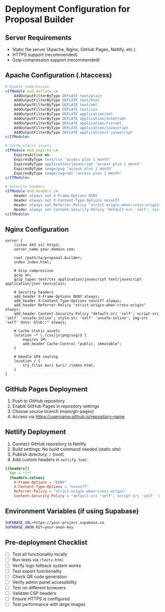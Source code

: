 # Deployment Configuration for Proposal Builder

## Server Requirements
- Static file server (Apache, Nginx, GitHub Pages, Netlify, etc.)
- HTTPS support (recommended)
- Gzip compression support (recommended)

## Apache Configuration (.htaccess)
```apache
# Enable compression
<IfModule mod_deflate.c>
    AddOutputFilterByType DEFLATE text/plain
    AddOutputFilterByType DEFLATE text/html
    AddOutputFilterByType DEFLATE text/xml
    AddOutputFilterByType DEFLATE text/css
    AddOutputFilterByType DEFLATE application/xml
    AddOutputFilterByType DEFLATE application/xhtml+xml
    AddOutputFilterByType DEFLATE application/rss+xml
    AddOutputFilterByType DEFLATE application/javascript
    AddOutputFilterByType DEFLATE application/x-javascript
</IfModule>

# Cache static assets
<IfModule mod_expires.c>
    ExpiresActive on
    ExpiresByType text/css "access plus 1 month"
    ExpiresByType application/javascript "access plus 1 month"
    ExpiresByType image/png "access plus 1 month"
    ExpiresByType image/svg+xml "access plus 1 month"
</IfModule>

# Security headers
<IfModule mod_headers.c>
    Header always set X-Frame-Options DENY
    Header always set X-Content-Type-Options nosniff
    Header always set Referrer-Policy "strict-origin-when-cross-origin"
    Header always set Content-Security-Policy "default-src 'self'; script-src 'self' 'unsafe-inline'; style-src 'self' 'unsafe-inline'; img-src 'self' data: blob:;"
</IfModule>
```

## Nginx Configuration
```nginx
server {
    listen 443 ssl http2;
    server_name your-domain.com;

    root /path/to/proposal-builder;
    index index.html;

    # Gzip compression
    gzip on;
    gzip_types text/css application/javascript text/javascript application/json text/plain;

    # Security headers
    add_header X-Frame-Options DENY always;
    add_header X-Content-Type-Options nosniff always;
    add_header Referrer-Policy "strict-origin-when-cross-origin" always;
    add_header Content-Security-Policy "default-src 'self'; script-src 'self' 'unsafe-inline'; style-src 'self' 'unsafe-inline'; img-src 'self' data: blob:;" always;

    # Cache static assets
    location ~* \.(css|js|png|svg)$ {
        expires 1M;
        add_header Cache-Control "public, immutable";
    }

    # Handle SPA routing
    location / {
        try_files $uri $uri/ /index.html;
    }
}
```

## GitHub Pages Deployment
1. Push to GitHub repository
2. Enable GitHub Pages in repository settings
3. Choose source branch (main/gh-pages)
4. Access via https://username.github.io/repository-name

## Netlify Deployment
1. Connect GitHub repository to Netlify
2. Build settings: No build command needed (static site)
3. Publish directory: `/` (root)
4. Add custom headers in `netlify.toml`:

```toml
[[headers]]
  for = "/*"
  [headers.values]
    X-Frame-Options = "DENY"
    X-Content-Type-Options = "nosniff"
    Referrer-Policy = "strict-origin-when-cross-origin"
    Content-Security-Policy = "default-src 'self'; script-src 'self' 'unsafe-inline'; style-src 'self' 'unsafe-inline'; img-src 'self' data: blob:;"
```

## Environment Variables (if using Supabase)
```bash
SUPABASE_URL=https://your-project.supabase.co
SUPABASE_ANON_KEY=your-anon-key
```

## Pre-deployment Checklist
- [ ] Test all functionality locally
- [ ] Run tests via `/tests.html`
- [ ] Verify logo fallback system works
- [ ] Test export functionality
- [ ] Check QR code generation
- [ ] Verify admin panel accessibility
- [ ] Test on different browsers
- [ ] Validate CSP headers
- [ ] Ensure HTTPS is configured
- [ ] Test performance with large images